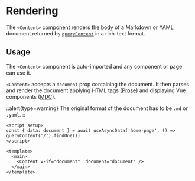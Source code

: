 # Rendering

The `<Content>` component renders the body of a Markdown or YAML document returned by [`queryContent`](/guide/displaying-content/fetching) in a rich-text format.

## Usage

The `<Content>` component is auto-imported and any component or page can use it.

`<Content>` accepts a `document` prop containing the document. It then parses and render the document applying HTML tags ([Prose](guide/prose)) and displaying Vue components ([MDC](guide/syntax)).

::alert{type=warning}
The original format of the document has to be `.md` or `.yaml`.
::

```vue [app.vue]
<script setup>
const { data: document } = await useAsyncData('home-page', () => queryContent('/').findOne())
</script>

<template>
  <main>
    <Content v-if="document" :document="document" />
  </main>
</template>
```
